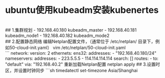 # ubuntu使用kubeadm安装kubenertes
<br/>
## 1.集群规划  
- 192.168.40.180 kubeadm_master 
- 192.168.40.181 kubeadm_node1
- 192.168.40.182 kubeadm_mode2
<br/>
## 2.配置静态网络
编辑Netplan配置文件，（通常位于 /etc/netplan/ 目录下，例如50-cloud-init.yaml）
vim /etc/netplan/50-cloud-init.yaml
<br/>
```
network:
  version: 2
  ethernets:
    ens32:
      addresses:
      - "192.168.40.180/24"
      nameservers:
        addresses:
        - 223.5.5.5
        - 114.114.114.114
        search: []
      routes:
      - to: "default"
        via: "192.168.40.2"
重新加载Netplan配置
netplan apply
## 3.设置时区，并设置时钟同步
```sh timedatectl set-timezone Asia/Shanghai
 
 
